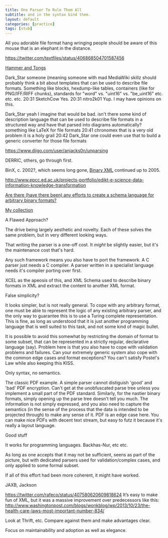 ```yaml
---
title: One Parser To Rule Them All
subtitle: and in the syntax bind them.
layout: default
categories: [practice]
tags: [stub]
---
```


All you adorable file format hang wringing people should be aware of this mouse that is an elephant in the distance. 

https://twitter.com/textfiles/status/406868504701587456

[Hammer and Tongs](https://events.ccc.de/congress/2013/wiki/Projects:Hammer_and_Tongs)


Dark_Star
someone (meaning someone with mad MediaWiki skillz  should probably think a bit about templates that can be used to describe file formats. Something like blocks, hexdump-like tables, containers (like for PNG/IFF/RIFF chunks), standards for "word" vs. "uint16" vs. "be_uint16" etc. etc. etc.
20:31
SketchCow
Yes.
20:31
nitro2k01
Yup. I may have opinions on this.

Dark_Star
yeah I imagine that would be bad. isn't there some kind of description language that can be used to describe file formats in a structured way and have that parsed into diagrams automatically?
something like LaTeX for file formats
20:41
chronomex
that is a very old problem
it is a holy grail
20:42
Dark_Star
one could even use that to build a generic converter for those file formats 


https://www.diigo.com/user/anjacks0n/unparsing

DERRIC, others, go through first.

BinX, c. 2002?, which seems long gone, [Binary XML](http://www.smos.esa.int/BinaryXML/) continued up to 2005.

http://www.epcc.ed.ac.uk/projects-portfolio/edikt-e-science-data-information-knowledge-transformation

[Are there (have there been) any efforts to create a schema language for arbitrary binary formats?](http://stackoverflow.com/questions/4670555/are-there-have-there-been-any-efforts-to-create-a-schema-language-for-arbitrar)

[My collection](https://www.diigo.com/user/anjacks0n/unparsing)


A Flawed Approach?

The drive being largely aesthetic and novelty. Each of these solves the same problem, but in very different looking ways.

That writing the parser is a one-off cost. It *might* be slightly easier, but it's the maintenance cost that's hard.

Any such framework means you also have to port the framework. A C parser just needs a C compiler. A parser written in a specialist language needs it's compiler porting over first.

XCEL as the apeosis of this, and XML Schema used to describe binary formats in XML and extract the content to another XML format.

False simplicity?

It looks simpler, but is not really general. To cope with any arbitrary format, one must be able to represent the logic of any existing arbitrary parser, and the only way to guarantee this is to use a Turing complete representation. This is fine, as long as understood that it is just another programming language that is well suited to this task, and not some kind of magic bullet.

It is possible to avoid this somewhat by restricting the domain of format to some subset, that can be represented in a strictly regular, declarative language (say). Problem here is that you also have to cope with validation problems and failures. Can your extremely generic system also cope with the common edge cases and format exceptions? You can't satisfy Postel's Law while also keeping this KISS.

Only syntax, no semantics.

The classic PDF example. A simple parser cannot distiguish 'good' and 'bad' PDF encryption. Can't get at the unobfuscated parse tree unless you implement a small part of the PDF standard. Similarly, for the nastier binary formats, simply opening up the parse tree doesn't tell you much. The information is not simply expressed, and you also need to capture the semantics (in the sense of the process that the data is intended to be projected through) to make any sense of it. PDF is an edge case here. You can make nice PDFs with decent text stream, but easy to futz it because it's really a layout language.


Good stuff

It works for programming languages. Backhas-Nur, etc etc.

As long as one accepts that it may not be sufficient, seens as part of the picture, but with dedicated parsers used for validation/complex cases, and only applied to some formal subset.

If all of this effort had been more coherent, it might have worked.

JAXB, Jackson

https://twitter.com/rafeco/status/407580620609818624
It’s easy to make fun of XML, but it was a massive improvement over predecessors like this:
http://www.washingtonpost.com/blogs/wonkblog/wp/2013/10/23/the-health-care-laws-most-important-number-834/

Look at Thrift, etc. Compare against them and make advantages clear.

Focus on maintainability and adoption as well as elegance.
